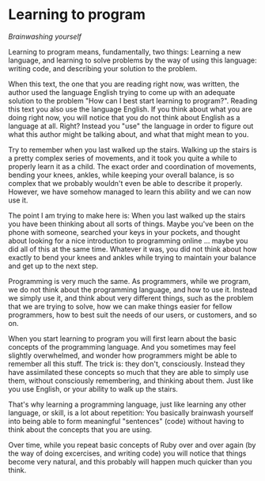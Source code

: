 # Learning to program

*Brainwashing yourself*

Learning to program means, fundamentally, two things: Learning a new language,
and learning to solve problems by the way of using this language: writing code,
and describing your solution to the problem.

When this text, the one that you are reading right now, was written, the author
used the language English trying to come up with an adequate solution to the
problem "How can I best start learning to program?". Reading this text you also
use the language English. If you think about what you are doing right now, you
will notice that you do not think about English as a language at all. Right?
Instead you "use" the language in order to figure out what this author might be
talking about, and what that might mean to you.

Try to remember when you last walked up the stairs. Walking up the stairs is a
pretty complex series of movements, and it took you quite a while to properly
learn it as a child. The exact order and coordination of movements, bending
your knees, ankles, while keeping your overall balance, is so complex that we
probably wouldn't even be able to describe it properly. However, we have somehow
managed to learn this ability and we can now use it.

The point I am trying to make here is: When you last walked up the stairs
you have been thinking about all sorts of things. Maybe you've been on the phone
with someone, searched your keys in your pockets, and thought about looking for
a nice introduction to programming online ... maybe you did all of this at the
same time. Whatever it was, you did not think about how exactly to bend your
knees and ankles while trying to maintain your balance and get up to the next
step.

Programming is very much the same. As programmers, while we program, we do
not think about the programming language, and how to use it. Instead we simply
use it, and think about very different things, such as the problem that we are
trying to solve, how we can make things easier for fellow programmers, how
to best suit the needs of our users, or customers, and so on.

When you start learning to program you will first learn about the basic
concepts of the programming language. And you sometimes may feel slightly
overwhelmed, and wonder how programmers might be able to remember all this
stuff. The trick is: they don't, consciously. Instead they have assimilated
these concepts so much that they are able to simply use them, without
consciously remembering, and thinking about them. Just like you use English,
or your ability to walk up the stairs.

That's why learning a programming language, just like learning any other
language, or skill, is a lot about repetition: You basically brainwash yourself
into being able to form meaningful "sentences" (code) without having to think
about the concepts that you are using.

Over time, while you repeat basic concepts of Ruby over and over again (by the
way of doing excercises, and writing code) you will notice that things become
very natural, and this probably will happen much quicker than you think.
